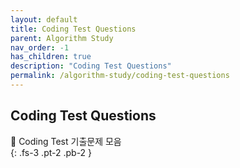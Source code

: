 ```yaml
---
layout: default
title: Coding Test Questions
parent: Algorithm Study
nav_order: -1
has_children: true
description: "Coding Test Questions"
permalink: /algorithm-study/coding-test-questions
---
```


## Coding Test Questions

📝 Coding Test 기출문제 모음  
{: .fs-3 .pt-2 .pb-2 }
